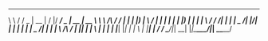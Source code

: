  __          _____  _____  __  __  _____ ___  _____  _____  
 \ \        / / _ \|  __ \|  \/  |/ ____/ _ \|  __ \|  __ \ 
  \ \  /\  / / | | | |__) | \  / | |   | | | | |__) | |  | |
   \ \/  \/ /| | | |  _  /| |\/| | |   | | | |  _  /| |  | |
    \  /\  / | |_| | | \ \| |  | | |___| |_| | | \ \| |__| |
     \/  \/   \___/|_|  \_\_|  |_|\_____\___/|_|  \_\_____/ 
                                                            
                                                            
